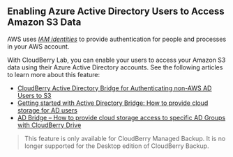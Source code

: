 ## Enabling Azure Active Directory Users to Access Amazon S3 Data

AWS uses [_IAM identities_](https://docs.aws.amazon.com/IAM/latest/UserGuide/id.html) to provide authentication for people and processes in your AWS account.

With CloudBerry Lab, you can enable your users to access your Amazon S3 data using their Azure Active Directory accounts. See the following articles to learn more about this feature:

* [CloudBerry Active Directory Bridge for Authenticating non-AWS AD Users to S3](https://aws.amazon.com/blogs/security/cloudberry-active-directory-bridge-for-authenticating-non-aws-ad-users-to-s3/)
* [Getting started with Active Directory Bridge: How to provide cloud storage for AD users](https://www.cloudberrylab.com/blog/getting-started-with-active-directory-bridge-how-to-provide-cloud-storage-for-ad-users/)
* [AD Bridge – How to provide cloud storage access to specific AD Groups with CloudBerry Drive](https://www.cloudberrylab.com/blog/ad-bridge-how-to-share-cloud-storage-with-specific-ad-groups-and-cloudberry-drive/)

> This feature is only available for CloudBerry Managed Backup. It is no longer supported for the Desktop edition of CloudBerry Backup.



